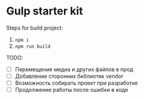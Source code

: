 # Gulp starter kit
Steps for build project:
1. `npm i`
2. `npm run build`

TODO:
- [ ] Перемещение медиа и других файлов в прод
- [ ] Добавление сторонних библиотек vendor
- [ ] Возможность собирать проект при разработке
- [ ] Продолжение работы после ошибки в коде